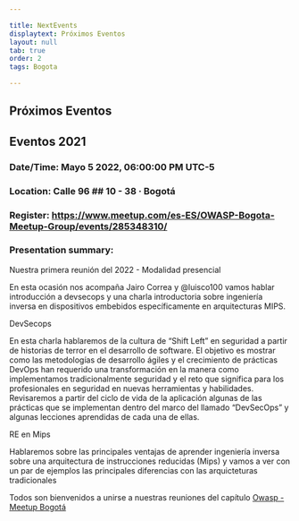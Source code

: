 ```yaml
---

title: NextEvents
displaytext: Próximos Eventos
layout: null
tab: true
order: 2
tags: Bogota

---
```


## Próximos Eventos

## Eventos 2021

### Date/Time: Mayo 5 2022, 06:00:00 PM UTC-5
### Location: Calle 96 ## 10 - 38 · Bogotá
### Register: https://www.meetup.com/es-ES/OWASP-Bogota-Meetup-Group/events/285348310/
### Presentation summary:

Nuestra primera reunión del 2022 - Modalidad presencial

En esta ocasión nos acompaña Jairo Correa y @luisco100 vamos hablar introducción a devsecops y una charla introductoria sobre ingeniería inversa en dispositivos embebidos específicamente en arquitecturas MIPS.

DevSecops

En esta charla hablaremos de la cultura de “Shift Left” en seguridad a partir de historias de terror en el desarrollo de software. El objetivo es mostrar como las metodologías de desarrollo ágiles y el crecimiento de prácticas DevOps han requerido una transformación en la manera como implementamos tradicionalmente seguridad y el reto que significa para los profesionales en seguridad en nuevas herramientas y habilidades. Revisaremos a partir del ciclo de vida de la aplicación algunas de las prácticas que se implementan dentro del marco del llamado “DevSecOps” y algunas lecciones aprendidas de cada una de ellas.

RE en Mips

Hablaremos sobre las principales ventajas de aprender ingeniería inversa sobre una arquitectura de instrucciones reducidas (Mips) y vamos a ver con un par de ejemplos las principales diferencias con las arquicteturas tradicionales



Todos son bienvenidos a unirse a nuestras reuniones del capítulo
[Owasp - Meetup Bogotá](https://www.meetup.com/es-ES/OWASP-Bogota-Meetup-Group/)

